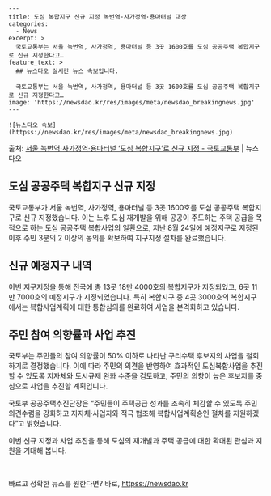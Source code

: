     ---
    title: 도심 복합지구 신규 지정 녹번역·사가정역·용마터널 대상
    categories:
      - News
    excerpt: >
      국토교통부는 서울 녹번역, 사가정역, 용마터널 등 3곳 1600호를 도심 공공주택 복합지구로 신규 지정한다고…
    feature_text: >
      ## 뉴스다오 실시간 뉴스 속보입니다.
    
      국토교통부는 서울 녹번역, 사가정역, 용마터널 등 3곳 1600호를 도심 공공주택 복합지구로 신규 지정한다고…
    image: 'https://newsdao.kr/res/images/meta/newsdao_breakingnews.jpg'
    ---
    
    ![뉴스다오 속보](httpss://newsdao.kr/res/images/meta/newsdao_breakingnews.jpg)

<p>출처: <a href="httpss://newsdao.kr/2761" rel="dofollow">서울 녹번역·사가정역·용마터널 ‘도심 복합지구’로 신규 지정 - 국토교통부</a> | 뉴스다오</p>

<h2 data-ke-size="size26">도심 공공주택 복합지구 신규 지정</h2>
국토교통부가 서울 녹번역, 사가정역, 용마터널 등 3곳 1600호를 도심 공공주택 복합지구로 신규 지정했습니다. 이는 노후 도심 재개발을 위해 공공이 주도하는 주택 공급을 목적으로 하는 도심 공공주택 복합사업의 일환으로, 지난 8월 24일에 예정지구로 지정된 이후 주민 3분의 2 이상의 동의를 확보하여 지구지정 절차를 완료했습니다.

<h2 data-ke-size="size26">신규 예정지구 내역</h2>
이번 지구지정을 통해 전국에 총 13곳 18만 4000호의 복합지구가 지정되었고, 6곳 11만 7000호의 예정지구가 지정되었습니다. 특히 복합지구 중 4곳 3000호의 복합지구에서는 복합사업계획에 대한 통합심의를 완료하여 사업을 본격화하고 있습니다.

<h2 data-ke-size="size26">주민 참여 의향률과 사업 추진</h2>
국토부는 주민들의 참여 의향률이 50% 이하로 나타난 구리수택 후보지의 사업을 철회하기로 결정했습니다. 이에 따라 주민의 의견을 반영하여 효과적인 도심복합사업을 추진할 수 있도록 지자체와 도시규제 완화 수준을 검토하고, 주민의 의향이 높은 후보지를 중심으로 사업을 추진할 계획입니다.

국토부 공공주택추진단장은 “주민들이 주택공급 성과를 조속히 체감할 수 있도록 주민 의견수렴을 강화하고 지자체·사업자와 적극 협조해 복합사업계획승인 절차를 지원하겠다”고 밝혔습니다.

이번 신규 지정과 사업 추진을 통해 도심의 재개발과 주택 공급에 대한 확대된 관심과 지원을 기대해 봅니다.
<p data-ke-size="size16">&nbsp;</p> 

빠르고 정확한 뉴스를 원한다면? 바로, <a href="httpss://newsdao.kr" rel="dofollow">httpss://newsdao.kr</a>


    